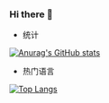 ### Hi there 👋

<!--
**Limit7/Limit7** is a ✨ _special_ ✨ repository because its `README.md` (this file) appears on your GitHub profile.

Here are some ideas to get you started:

- 🔭 I’m currently working on ...
- 🌱 I’m currently learning ...
- 👯 I’m looking to collaborate on ...
- 🤔 I’m looking for help with ...
- 💬 Ask me about ...
- 📫 How to reach me: ...
- 😄 Pronouns: ...
- ⚡ Fun fact: ...
-->
+ 统计

[![Anurag's GitHub stats](https://github-readme-stats.vercel.app/api?username=Limit7&count_private=true&show_icons=true&theme=radical)](https://github.com/anuraghazra/github-readme-stats)

+ 热门语言

[![Top Langs](https://github-readme-stats.vercel.app/api/top-langs/?username=Limit7)](https://github.com/anuraghazra/github-readme-stats)
